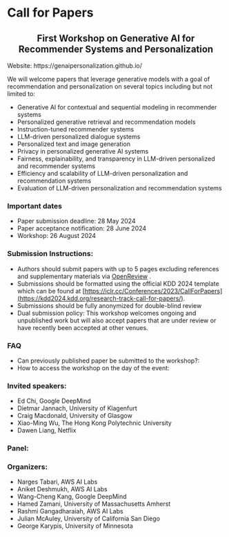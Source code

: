 # Call for Papers

<h2 style="text-align: center;"> First Workshop on Generative AI for Recommender Systems and
Personalization </h2> 

<p> Website: https://genaipersonalization.github.io/ </p>


We will welcome papers that leverage generative models with a goal of recommendation and personalization on several topics including but not limited to:
- Generative AI for contextual and sequential modeling in recommender systems
- Personalized generative retrieval and recommendation models
- Instruction-tuned recommender systems
- LLM-driven personalized dialogue systems
- Personalized text and image generation
- Privacy in personalized generative AI systems
- Fairness, explainability, and transparency in LLM-driven personalized and recommender systems
- Efficiency and scalability of LLM-driven personalization and recommendation systems
- Evaluation of LLM-driven personalization and recommendation systems


### Important dates

- Paper submission deadline: 28 May 2024
- Paper acceptance notification: 28 June 2024
- Workshop: 26 August 2024


### Submission Instructions:
- Authors should submit papers with up to 5 pages excluding references and supplementary materials via [OpenReview]() .
- Submissions should be formatted using the official KDD 2024 template which can be found at [https://iclr.cc/Conferences/2023/CallForPapers](https://kdd2024.kdd.org/research-track-call-for-papers/).
- Submissions should be fully anonymized for double-blind review
- Dual submission policy: This workshop welcomes ongoing and unpublished work but will also accept papers that are under review or have recently been accepted at other venues.

### FAQ
- Can previously published paper be submitted to the workshop?: 
- How to access the workshop on the day of the event:

### Invited speakers:
- Ed Chi, Google DeepMind
- Dietmar Jannach, University of Klagenfurt
- Craig Macdonald, University of Glasgow
- Xiao-Ming Wu, The Hong Kong Polytechnic University
- Dawen Liang, Netflix


### Panel:


### Organizers:
- Narges Tabari, AWS AI Labs
- Aniket Deshmukh, AWS AI Labs
- Wang-Cheng Kang, Google DeepMind
- Hamed Zamani, University of Massachusetts Amherst
- Rashmi Gangadharaiah, AWS AI Labs
- Julian McAuley, University of California San Diego
- George Karypis, University of Minnesota
